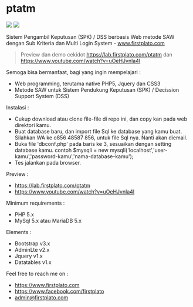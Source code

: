 # ptatm

<img src="https://img.shields.io/github/license/ipang-dwi/xdesktop.svg" /> <img src="https://img.shields.io/badge/lab-firstplato.com-red.svg" />

Sistem Pengambil Keputusan (SPK) / DSS berbasis Web metode SAW dengan Sub Kriteria dan Multi Login System - www.firstplato.com

> Preview dan demo cekidot https://lab.firstplato.com/ptatm dan https://www.youtube.com/watch?v=uOeHJvnla4I

Semoga bisa bermanfaat, bagi yang ingin mempelajari :
- Web programming, terutama native PHP5, Jquery dan CSS3
- Metode SAW untuk Sistem Pendukung Keputusan (SPK) / Decission Support System (DSS)

Instalasi :
- Cukup download atau clone file-file di repo ini, dan copy kan pada web direktori kamu.
- Buat database baru, dan import file Sql ke database yang kamu buat. 
  Silahkan WA ke o856 48587 856, untuk file Sql nya. Nanti akan diemail. 
- Buka file 'dbconf.php' pada baris ke 3, sesuaikan dengan setting database kamu.
  contoh $mysqli = new mysqli('localhost','user-kamu','password-kamu','nama-database-kamu');
- Tes jalankan pada browser.

Preview :
- https://lab.firstplato.com/ptatm
- https://www.youtube.com/watch?v=uOeHJvnla4I

Minimum requirements :
- PHP 5.x
- MySql 5.x atau MariaDB 5.x

Elements :
- Bootstrap v3.x
- AdminLte v2.x
- Jquery v1.x
- Datatables v1.x

Feel free to reach me on :
- https://www.firstplato.com
- https://www.facebook.com/firstplato
- admin@firstplato.com
